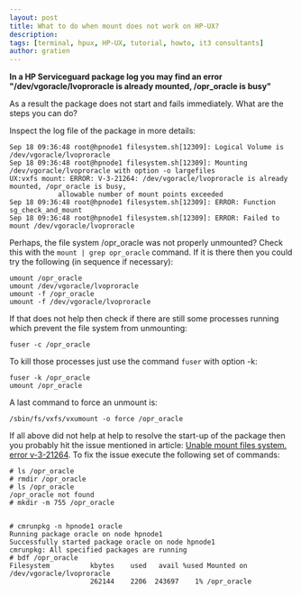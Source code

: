 ```yaml
---
layout: post
title: What to do when mount does not work on HP-UX?
description:
tags: [terminal, hpux, HP-UX, tutorial, howto, it3 consultants]
author: gratien
---
```


<strong>In a HP Serviceguard package log you may find an error "/dev/vgoracle/lvoproracle is already mounted, /opr_oracle is busy"</strong>

As a result the package does not start and fails immediately. What are the steps you can do?

Inspect the log file of the package in more details:

    Sep 18 09:36:48 root@hpnode1 filesystem.sh[12309]: Logical Volume is /dev/vgoracle/lvoproracle
    Sep 18 09:36:48 root@hpnode1 filesystem.sh[12309]: Mounting /dev/vgoracle/lvoproracle with option -o largefiles
    UX:vxfs mount: ERROR: V-3-21264: /dev/vgoracle/lvoproracle is already mounted, /opr_oracle is busy,
                allowable number of mount points exceeded
    Sep 18 09:36:48 root@hpnode1 filesystem.sh[12309]: ERROR: Function sg_check_and_mount
    Sep 18 09:36:48 root@hpnode1 filesystem.sh[12309]: ERROR: Failed to mount /dev/vgoracle/lvoproracle

Perhaps, the file system /opr_oracle was not properly unmounted? Check this with the `mount | grep opr_oracle` command. If it is there then you could try the following (in sequence if necessary):

    umount /opr_oracle
    umount /dev/vgoracle/lvoproracle
    umount -f /opr_oracle
    umount -f /dev/vgoracle/lvoproracle
    
If that does not help then check if there are still some processes running which prevent the file system from unmounting:

    fuser -c /opr_oracle

To kill those processes just use the command `fuser` with option -k:

    fuser -k /opr_oracle
    umount /opr_oracle

A last command to force an unmount is:

    /sbin/fs/vxfs/vxumount -o force /opr_oracle

If all above did not help at help to resolve the start-up of the package then you probably hit the issue mentioned in article: <a href="http://www.symantec.com/business/support/index?page=content&amp;id=TECH125050">Unable mount files system. error v-3-21264</a>. To fix the issue execute the following set of commands:

    # ls /opr_oracle
    # rmdir /opr_oracle
    # ls /opr_oracle
    /opr_oracle not found
    # mkdir -m 755 /opr_oracle
    
    
    # cmrunpkg -n hpnode1 oracle
    Running package oracle on node hpnode1
    Successfully started package oracle on node hpnode1
    cmrunpkg: All specified packages are running
    # bdf /opr_oracle
    Filesystem          kbytes    used   avail %used Mounted on
    /dev/vgoracle/lvoproracle
                        262144    2206  243697    1% /opr_oracle


